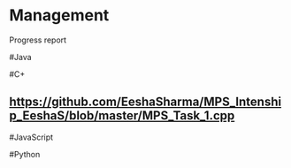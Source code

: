 # Management
Progress report

#Java 

#C+

## https://github.com/EeshaSharma/MPS_Intenship_EeshaS/blob/master/MPS_Task_1.cpp
  
#JavaScript

#Python
